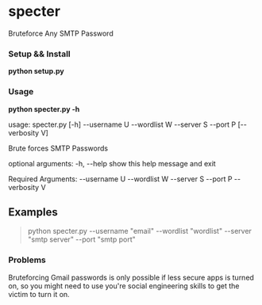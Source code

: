 # specter
Bruteforce Any SMTP Password

### Setup && Install

 **python setup.py**
 
 

### Usage

 **python specter.py -h**

usage: specter.py [-h] --username U --wordlist W --server S --port P
                  [--verbosity V]

Brute forces SMTP Passwords

optional arguments:
  -h, --help     show this help message and exit

Required Arguments:
  --username U
  --wordlist W
  --server S
  --port P
  --verbosity V

  
  ## Examples
  
> python specter.py --username "email" --wordlist "wordlist" --server "smtp server" --port "smtp port"

### Problems
Bruteforcing Gmail passwords is only possible if less secure apps is turned on, so you might need to use
you're social engineering skills to get the victim to turn it on.
